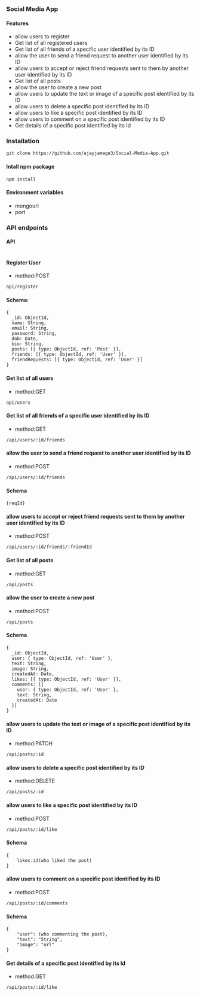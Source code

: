 ### Social Media App


#### Features

- allow users to register
- Get list of all registered users
- Get list of all friends of a specific user identified by its ID
- allow the user to send a friend request to another user identified by its ID
- allow users to accept or reject friend requests sent to them by another user identified by its ID
- Get list of all posts
- allow the user to create a new post
- allow users to update the text or image of a specific post identified by its ID
- allow users to delete a specific post identified by its ID
- allow users to like a specific post identified by its ID
- allow users to comment on a specific post identified by its ID
- Get details of a specific post identified by its Id

### Installation 

```
git clone https://github.com/ajayjamage3/Social-Media-App.git
```

#### Intall npm package

```
npm install
```

#### Environment variables

- mongourl
- port

### API endpoints
#### API 
```

```

#### Register User
- method:POST
```
api/register
```
#### Schema:
```
{
  _id: ObjectId,
  name: String,
  email: String,
  password: String,
  dob: Date,
  bio: String,
  posts: [{ type: ObjectId, ref: 'Post' }],
  friends: [{ type: ObjectId, ref: 'User' }],
  friendRequests: [{ type: ObjectId, ref: 'User' }]
}
```

#### Get list of all users
- method:GET
```
api/users
```

#### Get list of all friends of a specific user identified by its ID
- method:GET
```
/api/users/:id/friends
```

#### allow the user to send a friend request to another user identified by its ID
- method:POST
```
/api/users/:id/friends
```
#### Schema
```
{reqId}
```

#### allow users to accept or reject friend requests sent to them by another user identified by its ID
- method:POST
```
/api/users/:id/friends/:friendId
```

#### Get list of all posts
- method:GET
```
/api/posts
```
#### allow the user to create a new post
- method:POST
```
/api/posts
```
#### Schema
```
{
  _id: ObjectId,
  user: { type: ObjectId, ref: 'User' },
  text: String,
  image: String,
  createdAt: Date,
  likes: [{ type: ObjectId, ref: 'User' }],
  comments: [{
    user: { type: ObjectId, ref: 'User' },
    text: String,
    createdAt: Date
  }]
}
```

#### allow users to update the text or image of a specific post identified by its ID
- method:PATCH
```
/api/posts/:id
```

#### allow users to delete a specific post identified by its ID
- method:DELETE
```
/api/posts/:id
```

#### allow users to like a specific post identified by its ID
- method:POST
```
/api/posts/:id/like
```
#### Schema
```
{
    likes:id(who liked the post)
}
```

#### allow users to comment on a specific post identified by its ID
- method:POST
```
/api/posts/:id/comments
```
#### Schema
```
{
    "user": (who commenting the post),
    "text": "String",
    "image": "url"
}
```

#### Get details of a specific post identified by its Id
- method:GET
```
/api/posts/:id/like
```